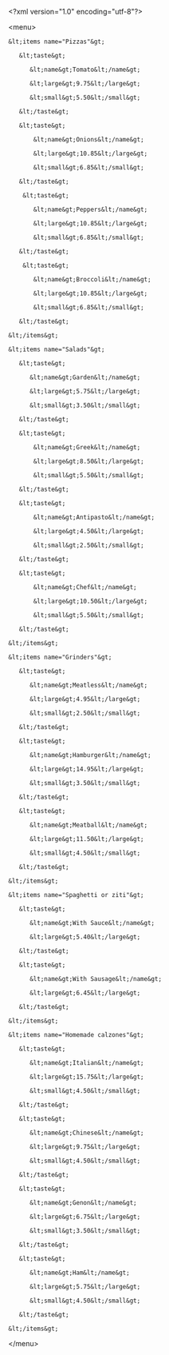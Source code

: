 &lt;?xml version="1.0" encoding="utf-8"?&gt;

&lt;menu&gt;

    &lt;items name="Pizzas"&gt;

	   &lt;taste&gt;

	      &lt;name&gt;Tomato&lt;/name&gt;

	      &lt;large&gt;9.75&lt;/large&gt;

		  &lt;small&gt;5.50&lt;/small&gt;

	   &lt;/taste&gt;

	   &lt;taste&gt;

	       &lt;name&gt;Onions&lt;/name&gt;

	       &lt;large&gt;10.85&lt;/large&gt;

		   &lt;small&gt;6.85&lt;/small&gt;

	   &lt;/taste&gt;

	    &lt;taste&gt;

		   &lt;name&gt;Peppers&lt;/name&gt;

	       &lt;large&gt;10.85&lt;/large&gt;

		   &lt;small&gt;6.85&lt;/small&gt;

	   &lt;/taste&gt;

	    &lt;taste&gt;

		   &lt;name&gt;Broccoli&lt;/name&gt;

	       &lt;large&gt;10.85&lt;/large&gt;

		   &lt;small&gt;6.85&lt;/small&gt;

	   &lt;/taste&gt;

	&lt;/items&gt;

	&lt;items name="Salads"&gt;

	   &lt;taste&gt;

	      &lt;name&gt;Garden&lt;/name&gt;

	      &lt;large&gt;5.75&lt;/large&gt;

		  &lt;small&gt;3.50&lt;/small&gt;

	   &lt;/taste&gt;

	   &lt;taste&gt;

	       &lt;name&gt;Greek&lt;/name&gt;

	       &lt;large&gt;8.50&lt;/large&gt;

		   &lt;small&gt;5.50&lt;/small&gt;

	   &lt;/taste&gt;

	   &lt;taste&gt;

	       &lt;name&gt;Antipasto&lt;/name&gt;

	       &lt;large&gt;4.50&lt;/large&gt;

		   &lt;small&gt;2.50&lt;/small&gt;

	   &lt;/taste&gt;

	   &lt;taste&gt;

	       &lt;name&gt;Chef&lt;/name&gt;

	       &lt;large&gt;10.50&lt;/large&gt;

		   &lt;small&gt;5.50&lt;/small&gt;

	   &lt;/taste&gt;    

	&lt;/items&gt;

	&lt;items name="Grinders"&gt;

	   &lt;taste&gt;

	      &lt;name&gt;Meatless&lt;/name&gt;

	      &lt;large&gt;4.95&lt;/large&gt;

		  &lt;small&gt;2.50&lt;/small&gt;

	   &lt;/taste&gt;

	   &lt;taste&gt;

	      &lt;name&gt;Hamburger&lt;/name&gt;

	      &lt;large&gt;14.95&lt;/large&gt;

		  &lt;small&gt;3.50&lt;/small&gt;

	   &lt;/taste&gt;

	   &lt;taste&gt;

	      &lt;name&gt;Meatball&lt;/name&gt;

	      &lt;large&gt;11.50&lt;/large&gt;

		  &lt;small&gt;4.50&lt;/small&gt;

	   &lt;/taste&gt;

	&lt;/items&gt;

	&lt;items name="Spaghetti or ziti"&gt;

	   &lt;taste&gt;

	      &lt;name&gt;With Sauce&lt;/name&gt;

	      &lt;large&gt;5.40&lt;/large&gt;

	   &lt;/taste&gt;

	   &lt;taste&gt;

	      &lt;name&gt;With Sausage&lt;/name&gt;

	      &lt;large&gt;6.45&lt;/large&gt;

	   &lt;/taste&gt;

	&lt;/items&gt;

	&lt;items name="Homemade calzones"&gt;

	   &lt;taste&gt;

	      &lt;name&gt;Italian&lt;/name&gt;

	      &lt;large&gt;15.75&lt;/large&gt;

		  &lt;small&gt;4.50&lt;/small&gt;

	   &lt;/taste&gt;

	   &lt;taste&gt;

	      &lt;name&gt;Chinese&lt;/name&gt;

	      &lt;large&gt;9.75&lt;/large&gt;

		  &lt;small&gt;4.50&lt;/small&gt;

	   &lt;/taste&gt;

	   &lt;taste&gt;

	      &lt;name&gt;Genon&lt;/name&gt;

	      &lt;large&gt;6.75&lt;/large&gt;

		  &lt;small&gt;3.50&lt;/small&gt;

	   &lt;/taste&gt;

	   &lt;taste&gt;

	      &lt;name&gt;Ham&lt;/name&gt;

	      &lt;large&gt;5.75&lt;/large&gt;

		  &lt;small&gt;4.50&lt;/small&gt;

	   &lt;/taste&gt;

	&lt;/items&gt;

&lt;/menu&gt;	

